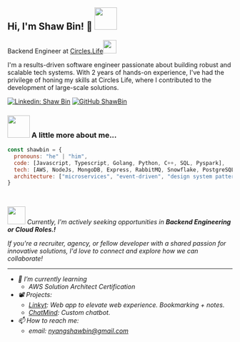 <!--
### Hi there 👋
**nsoybean/nsoybean** is a ✨ _special_ ✨ repository because its `README.md` (this file) appears on your GitHub profile.

Here are some ideas to get you started:

- 🔭 I’m currently working on ...
- 🌱 I’m currently learning ...
- 👯 I’m looking to collaborate on ...
- 🤔 I’m looking for help with ...
- 💬 Ask me about ...
- 📫 How to reach me: ...
- 😄 Pronouns: ...
- ⚡ Fun fact: ...
-->

<h2> Hi, I'm Shaw Bin! 👋 <img src="https://media.giphy.com/media/12oufCB0MyZ1Go/giphy.gif" width="50" ></h2>
Backend Engineer at <a href="https://www.circles.life/sg/">Circles.Life</a><img src="https://media.giphy.com/media/WUlplcMpOCEmTGBtBW/giphy.gif" width="30">



I'm a results-driven software engineer passionate about building robust and scalable tech systems. With 2 years of hands-on experience, I've had the privilege of honing my skills at Circles Life, where I contributed to the development of large-scale solutions.

[![Linkedin: Shaw Bin](https://img.shields.io/badge/-shawbin-blue?style=flat-square&logo=Linkedin&logoColor=white&link=https://www.linkedin.com/in/shawbin/)](https://www.linkedin.com/in/nyangshawbin/)
[![GitHub ShawBin](https://img.shields.io/github/followers/shawbin?label=follow&style=social)](https://github.com/nsoybean)
</p>




### <img src="https://media.giphy.com/media/JqmupuTVZYaQX5s094/giphy.gif" width="50"> A little more about me...  

```javascript
const shawbin = {
  pronouns: "he" | "him",
  code: [Javascript, Typescript, Golang, Python, C++, SQL, Pyspark],
  tech: [AWS, NodeJs, MongoDB, Express, RabbitMQ, Snowflake, PostgreSQL, Airflow, React, Git ]
  architecture: ["microservices", "event-driven", "design system pattern"]
}
```

</br>

<img src="https://media.giphy.com/media/enOL7Bi0fyD71KWYRX/giphy.gif" width="40"> <em>Currently, I'm actively seeking opportunities in <b> Backend Engineering or Cloud Roles.!</b> 

If you're a recruiter, agency, or fellow developer with a shared passion for innovative solutions, I'd love to connect and explore how we can collaborate!

---

- 🌱 I’m currently learning
  - AWS Solution Architect Certification
- 📽️ Projects: 
  - [Linkyt](https://github.com/nsoybean/Linkyt): Web app to elevate web experience. Bookmarking + notes.
  - [ChatMind](https://github.com/nsoybean/chatbot-ui): Custom chatbot.
- 📫 How to reach me: 
  - email: nyangshawbin@gmail.com
